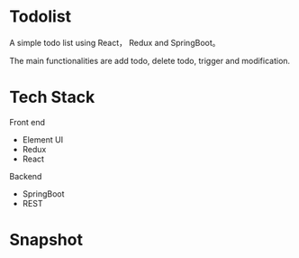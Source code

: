 # Todolist
A simple todo list using React， Redux and SpringBoot。

The main functionalities are add todo, delete todo, trigger and modification.

# Tech Stack
Front end
* Element UI
* Redux
* React

Backend
* SpringBoot
* REST

# Snapshot
